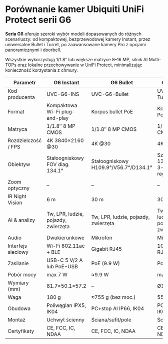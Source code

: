 # Porównanie kamer Ubiquiti UniFi Protect serii G6

**Seria G6** oferuje szeroki wybór modeli dopasowanych do różnych scenariuszy: od kompaktowej, bezprzewodowej kamery Instant, przez uniwersalne Bullet i Turret, po zaawansowane kamery Pro z opcjami panoramicznymi i doorbell.

Wszystkie wykorzystują 1/1.8″ lub większe matryce 8–16 MP, silnik AI Multi-TOPs oraz lokalne przechowywanie w UniFi Protect, minimalizując konieczność korzystania z chmury.

|Parametr|G6 Instant|G6 Bullet|G6 Turret|G6 Dome|G6 180|G6 Pro Bullet|G6 Pro 360|G6 Pro Entry|
|--|--|--|--|--|--|--|--|--|
|Kod producenta|UVC-G6-INS|UVC-G6-Bullet|UVC-G6-Turret|UVC-G6-Dome|UVC-G6-180|UVC-G6-Pro-Bullet|UVC-G6-Pro-360|UVC-G6-Pro-Entry|
|Format|Kompaktowa Wi-Fi plug-and-play|Korpus bullet PoE|Korpus turret PoE|Dome PoE|Panoramic 180° PoE+|Bullet PoE+ z optycznym zoomem|Fisheye 360° PoE+|Wide-angle doorbell PoE+|
|Matryca|1/1.8″ 8 MP CMOS|1/1.8″ 8 MP CMOS|1/1.8″ 8 MP CMOS|1/1.8″ 8 MP CMOS|Podwójne 2×8 MP (16 MP)|1/1.2″ 8 MP CMOS|1/1.6″ 12 MP CMOS|Nieujawniona, 12 MP (efektywna)|
|Rozdzielczość / FPS|4K 3840×2160 @30|4K @30|4K @30|4K @30|16 MP panoramiczne@30|4K @30|12 MP (3504×3504) @24|12 MP @—|
|Obiektyw|Stałoogniskowy<br>FOV diag. 134.1°|Stałoogniskowy<br>H109.9°/V56.7°/D134.1°|Szerokokątny 134° diag.<br>3-osi regulacja|Stałoogniskowy<br>H109.9°/V56.7°/D134.1°|Dual 180° diag.|Zoom 5.9–13.8 mm (2.36×)<br>f/1.5–2.9|Obiektyw rybie oko 180°|Dwuwarstwowy<br>FOV: 171°/147.4°|
|Zoom optyczny|–|–|–|–|–|2.36×|–|–|
|IR Night Vision|6 m|30 m|30 m|30 m|20 m|197 ft (60 m) z Enhancer|15 m (4 strefy)|5 m|
|AI & analizy|Tw, LPR, ludzie, pojazdy, zwierzęta|Tw, LPR, ludzie, pojazdy, zwierzęta|Tw, LPR, ludzie, pojazdy, zwierzęta|Tw, LPR, ludzie, pojazdy, zwierzęta|Tw, LPR, ludzie, pojazdy, zwierzęta|Zaawansowane: Face, LPR, Adaptive Recording|Tw, LPR, ludzie, pojazdy, zwierzęta|Tw, LPR, ludzie, pojazdy, zwierzęta|
|Audio|Dwukierunkowe|Mikrofon|Mikrofon|Mikrofon|Dwukierunkowe|Dwukierunkowe|Dwukierunkowe|Dwukierunkowe|
|Interfejs sieciowy|Wi-Fi 802.11ac + BLE|Gigabit RJ45|10/100 MbE RJ45|10/100 MbE RJ45|10/100 MbE RJ45|Gigabit RJ45|10/100 MbE RJ45|Gigabit RJ45 + BLE/NFC|
|Zasilanie|USB-C 5 V/2 A lub PoE-USB|PoE (9.9 W)|PoE (12.5 W)|PoE (9.25 W)|PoE+ (max  –)|PoE+ (15 W)|PoE+ (7.14 W)|PoE+ (–)|
|Pobór mocy|max 7 W|≈9.9 W|max 12.5 W|9.25 W|–|15 W|7.14 W|–|
|Wymiary (mm)|81.7×50.1×57.2|–|Ø100×95|Ø144.7×96.3|152.3×63.8×88.7|–|Ø147×65.5|220×49.3×29.6|
|Waga|180 g|≈755 g (bez moc.)|550 g|820 g|645 g|980 g (z moc.)|610 g|–|
|Obudowa|Poliwęglan IPX5, IK04|PC+stop Al IP66, IK04|PC+Al IP66, IK04|Al, PC IP66, IK10|Poliwęglan+Al IP66, IK08|PC+Al IP66, IK04|PC+Al IP66, IK10|PC+Al IP55, IK07/IK04|
|Montaż|Uchwyt ścienny|Ściana/sufit/pole|Ściana/sufit|Ściana/sufit/dual/flush|Powierzchniowy|Ściana/sufit/pole/opcjonalne|Powierzchniowy/opcje|Ściana/gangbox/wedge|
|Certyfikaty|CE, FCC, IC, NDAA|CE, FCC, IC, NDAA|CE, FCC, IC, NDAA|CE, FCC, IC, NDAA|CE, FCC, IC|CE, FCC, IC, NDAA|CE, FCC, IC, NDAA|CE, FCC, IC|
